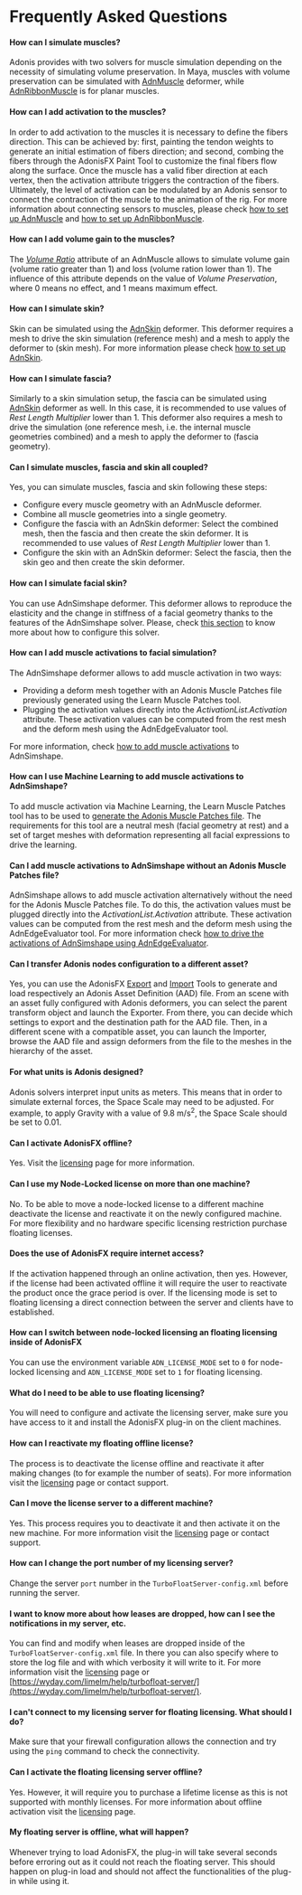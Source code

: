 # Frequently Asked Questions

#### How can I simulate muscles?

Adonis provides with two solvers for muscle simulation depending on the necessity of simulating volume preservation. In Maya, muscles with volume preservation can be simulated with [AdnMuscle](documentation/maya/muscle.md) deformer, while [AdnRibbonMuscle](documentation/maya/ribbon.md) is for planar muscles.

#### How can I add activation to the muscles?

In order to add activation to the muscles it is necessary to define the fibers direction. This can be achieved by: first, painting the tendon weights to generate an initial estimation of fibers direction; and second, combing the fibers through the AdonisFX Paint Tool to customize the final fibers flow along the surface. Once the muscle has a valid fiber direction at each vertex, then the activation attribute triggers the contraction of the fibers. Ultimately, the level of activation can be modulated by an Adonis sensor to connect the contraction of the muscle to the animation of the rig. For more information about connecting sensors to muscles, please check [how to set up AdnMuscle](documentation/maya/simple_setup#adnmuscle-simple-setup) and [how to set up AdnRibbonMuscle](documentation/maya/simple_setup#adnribbonmuscle-simple-setup).

#### How can I add volume gain to the muscles?

The [*Volume Ratio*](documentation/maya/muscle#solver-attributes) attribute of an AdnMuscle allows to simulate volume gain (volume ratio greater than 1) and loss (volume ration lower than 1). The influence of this attribute depends on the value of *Volume Preservation*, where 0 means no effect, and 1 means maximum effect.

#### How can I simulate skin?

Skin can be simulated using the [AdnSkin](documentation/maya/skin.md) deformer. This deformer requires a mesh to drive the skin simulation (reference mesh) and a mesh to apply the deformer to (skin mesh). For more information please check [how to set up AdnSkin](documentation/maya/simple_setup#adnskin-simple-setup).

#### How can I simulate fascia?

Similarly to a skin simulation setup, the fascia can be simulated using [AdnSkin](documentation/maya/skin.md) deformer as well. In this case, it is recommended to use values of *Rest Length Multiplier* lower than 1. This deformer also requires a mesh to drive the simulation (one reference mesh, i.e. the internal muscle geometries combined) and a mesh to apply the deformer to (fascia geometry).

#### Can I simulate muscles, fascia and skin all coupled?

Yes, you can simulate muscles, fascia and skin following these steps:

- Configure every muscle geometry with an AdnMuscle deformer.
- Combine all muscle geometries into a single geometry.
- Configure the fascia with an AdnSkin deformer: Select the combined mesh, then the fascia and then create the skin deformer. It is recommended to use values of *Rest Length Multiplier* lower than 1.
- Configure the skin with an AdnSkin deformer: Select the fascia, then the skin geo and then create the skin deformer.

#### How can I simulate facial skin?

You can use AdnSimshape deformer. This deformer allows to reproduce the elasticity and the change in stiffness of a facial geometry thanks to the features of the AdnSimshape solver. Please, check [this section](documentation/maya/simshape.md) to know more about how to configure this solver.

#### How can I add muscle activations to facial simulation?

The AdnSimshape deformer allows to add muscle activation in two ways:

 - Providing a deform mesh together with an Adonis Muscle Patches file previously generated using the Learn Muscle Patches tool.
 - Plugging the activation values directly into the *ActivationList.Activation* attribute. These activation values can be computed from the rest mesh and the deform mesh using the AdnEdgeEvaluator tool.

For more information, check [how to add muscle activations](documentation/maya/simple_setup#3-adding-muscle-activations) to AdnSimshape.

#### How can I use Machine Learning to add muscle activations to AdnSimshape?

To add muscle activation via Machine Learning, the Learn Muscle Patches tool has to be used to [generate the Adonis Muscle Patches file](documentation/maya/simshape#generate-muscle-patches). The requirements for this tool are a neutral mesh (facial geometry at rest) and a set of target meshes with deformation representing all facial expressions to drive the learning.

#### Can I add muscle activations to AdnSimshape without an Adonis Muscle Patches file?

AdnSimshape allows to add muscle activation alternatively without the need for the Adonis Muscle Patches file. To do this, the activation values must be plugged directly into the *ActivationList.Activation* attribute. These activation values can be computed from the rest mesh and the deform mesh using the AdnEdgeEvaluator tool. For more information check [how to drive the activations of AdnSimshape using AdnEdgeEvaluator](documentation/maya/edge_evaluator#adnsimshape-activation-using-edge-evaluator-node).

#### Can I transfer Adonis nodes configuration to a different asset?

Yes, you can use the AdonisFX [Export](documentation/maya/tools#adonisfx-export-tool) and [Import](documentation/maya/tools#adonisfx-import-tool) Tools to generate and load respectively an Adonis Asset Definition (AAD) file. From an scene with an asset fully configured with Adonis deformers, you can select the parent transform object and launch the Exporter. From there, you can decide which settings to export and the destination path for the AAD file. Then, in a different scene with a compatible asset, you can launch the Importer, browse the AAD file and assign deformers from the file to the meshes in the hierarchy of the asset.

#### For what units is Adonis designed?

Adonis solvers interpret input units as meters. This means that in order to simulate external forces, the Space Scale may need to be adjusted. For example, to apply Gravity with a value of 9.8 m/s<sup>2</sup>, the Space Scale should be set to 0.01.

#### Can I activate AdonisFX offline?
Yes. Visit the [licensing](licensing#licensing) page for more information.

#### Can I use my Node-Locked license on more than one machine?
No. To be able to move a node-locked license to a different machine deactivate the license and reactivate it on the newly configured machine. For more flexibility and no hardware specific licensing restriction purchase floating licenses.

#### Does the use of AdonisFX require internet access?
If the activation happened through an online activation, then yes. However, if the license had been activated offline it will require the user to reactivate the product once the grace period is over. If the licensing mode is set to floating licensing a direct connection between the server and clients have to established.

#### How can I switch between node-locked licensing an floating licensing inside of AdonisFX
You can use the environment variable `ADN_LICENSE_MODE` set to `0` for node-locked licensing and `ADN_LICENSE_MODE` set to `1` for floating licensing.

#### What do I need to be able to use floating licensing?
You will need to configure and activate the licensing server, make sure you have access to it and install the AdonisFX plug-in on the client machines.

#### How can I reactivate my floating offline license?
The process is to deactivate the license offline and reactivate it after making changes (to for example the number of seats). For more information visit the [licensing](licensing#licensing) page or contact support.

#### Can I move the license server to a different machine?
Yes. This process requires you to deactivate it and then activate it on the new machine. For more information visit the [licensing](licensing#licensing) page or contact support.

#### How can I change the port number of my licensing server?
Change the server `port` number in the `TurboFloatServer-config.xml` before running the server.

#### I want to know more about how leases are dropped, how can I see the notifications in my server, etc.
You can find and modify when leases are dropped inside of the `TurboFloatServer-config.xml` file. In there you can also specify where to store the log file and with which verbosity it will write to it.
For more information visit the [licensing](licensing#licensing) page or [https://wyday.com/limelm/help/turbofloat-server/](https://wyday.com/limelm/help/turbofloat-server/).

#### I can't connect to my licensing server for floating licensing. What should I do?
Make sure that your firewall configuration allows the connection and try using the `ping` command to check the connectivity.

#### Can I activate the floating licensing server offline?
Yes. However, it will require you to purchase a lifetime license as this is not supported with monthly licenses. For more information about offline activation visit the [licensing](licensing#licensing) page.

#### My floating server is offline, what will happen?
Whenever trying to load AdonisFX, the plug-in will take several seconds before erroring out as it could not reach the floating server. This should happen on plug-in load and should not affect the functionalities of the plug-in while using it.